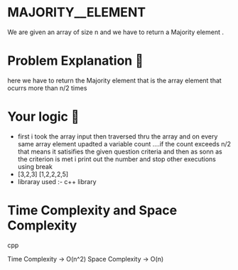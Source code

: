 # MAJORITY__ELEMENT
We are given an array of size n and we have to return a Majority element .
# Problem Explanation 🚀

here we have to return the Majority element that is the  array element that ocurrs more than n/2 times

# Your logic 🤯
* first i took the array input then traversed thru the array and on every same array element upadted a variable count ....if the count exceeds n/2 that means 
it satisifies the given question criteria and then as sonn as the criterion is met i print out the number and stop other executions using break
* [3,2,3]  [1,2,2,2,5]
* libraray used :- <iostream> c++ library

# Time Complexity and Space Complexity
cpp


 Time Complexity -> O(n^2)
 Space Complexity -> O(n)